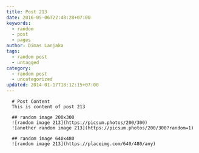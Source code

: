 ```yaml
---
title: Post 213
date: 2016-05-06T22:48:28+07:00
keywords:
  - random
  - post
  - pages
author: Dimas Lanjaka
tags:
  - random post
  - untagged
category:
  - random post
  - uncategorized
updated: 2014-01-17T18:12:15+07:00
---
```


      # Post Content
      This is content of post 213

      ## random image 200x300
      ![random image 213](https://picsum.photos/200/300)
      ![another random image 213](https://picsum.photos/200/300?random=1)

      ## random image 640x480
      ![random image 213](https://placeimg.com/640/480/any)
      